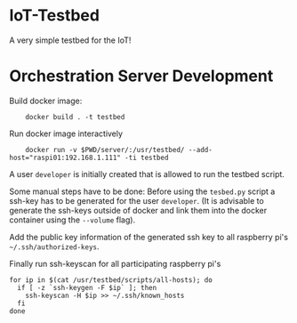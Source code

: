 # IoT-Testbed

A very simple testbed for the IoT!

# Orchestration Server Development

Build docker image:
```
    docker build . -t testbed
```


Run docker image interactively
```
    docker run -v $PWD/server/:/usr/testbed/ --add-host="raspi01:192.168.1.111" -ti testbed
```

A user `developer` is initially created that is allowed to run the testbed script.

Some manual steps have to be done:
Before using the `tesbed.py` script a ssh-key has to be generated for the user `developer`. (It is
advisable to generate the ssh-keys outside of docker and link them into the docker container using the
`--volume` flag).

Add the public key information of the generated ssh key to all raspberry pi's `~/.ssh/authorized-keys`.

Finally run ssh-keyscan for all participating raspberry pi's
```
for ip in $(cat /usr/testbed/scripts/all-hosts); do
  if [ -z `ssh-keygen -F $ip` ]; then
    ssh-keyscan -H $ip >> ~/.ssh/known_hosts
  fi
done
```

